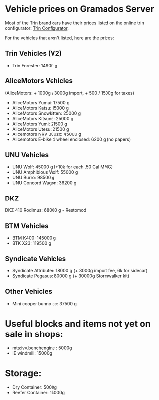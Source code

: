 # Vehicle prices on Gramados Server

Most of the Trin brand cars have their prices listed on the online trin configurator: [Trin Configurator](http://trin.legends-of-gramdatis.com/).

For the vehicles that aren't listed, here are the prices:

## Trin Vehicles (V2)

- Trin Forester: 14900 g

## AliceMotors Vehicles

(AliceMotors: + 1000g / 3000g import, + 500 / 1500g for taxes)
- AliceMotors Yumui: 17500 g
- AliceMotors Katsu: 15000 g
- AliceMotors Snowkitten: 25000 g
- AliceMotors Kitsune: 25000 g
- AliceMotors Yumi: 21500 g
- AliceMotors Utesu: 21500 g
- Alicemotors NRV 300zx: 45000 g
- Alicemotors E-bike 4 wheel enclosed: 6200 g (no papers)

## UNU Vehicles
- UNU Wolf: 45000 g (+10k for each .50 Cal MMG)
- UNU Amphibious Wolf: 55000 g
- UNU Burro: 98500 g
- UNU Concord Wagon: 36200 g

## DKZ
DKZ 410 Rodimus: 68000 g - Restomod

## BTM Vehicles
- BTM K400: 145000 g
- BTK X23: 119500 g

## Syndicate Vehicles
- Syndicate Attributer: 18000 g (+ 3000g import fee, 6k for sidecar)
- Syndicate Pegasus: 80000 g (+ 30000g Stormwalker kit)

## Other Vehicles
- Mini cooper bunno cc: 37500 g

# Useful blocks and items not yet on sale in shops:

- mts:ivv.benchengine : 5000g
- IE windmill: 15000g

# Storage:

- Dry Container: 5000g
- Reefer Container: 15000g